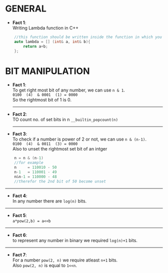 # GENERAL  
- __Fact 1__:  
Writing Lambda function in C++  
```cpp
    //this function should be written inside the function in which you use it.
    auto lambda = [] (int& a, int& b){
        return a+b;
    };
```
# BIT MANIPULATION
- __Fact 1__:  
To get right most bit of any number, we can use `n & 1`.  
`
    0100  (4)  & 0001  (1) = 0000
`  
So the rightmost bit of 1 is 0.

    ______

- __Fact 2__:  
TO count no. of set bits in n
`
__builtin_popcount(n)
`
    
     ______

- __Fact 3__:  
To check if a number is power of 2 or not, we can use `n & (n-1)`.  
`
    0100  (4)  & 0011  (3) = 0000
`  
Also to unset the rightmost set bit of an intger  

```cpp
    n = n & (n-1)  
    //for example
    n     = 110010 - 50
    n-1   = 110001 - 49
    n&n-1 = 110000 - 48
    //therefor the 2nd bit of 50 become unset
```
    
______

- __Fact 4__:  
In any number there are `log(n)` bits.

______

- __Fact 5__:  
`a*pow(2,b) = a<<b`
________

- __Fact 6__:  
to represent any number in binary we required `log(n)+1` bits.
________
- __Fact 7__:  
For a number `pow(2, n)` we require atleast `n+1` bits.  
Also `pow(2, n)` is equal to `1<<n`.
